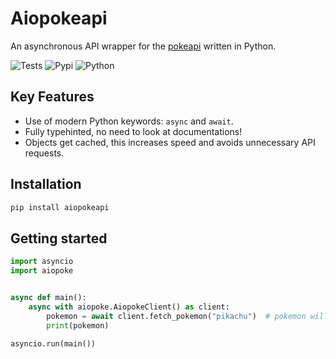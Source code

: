 # Aiopokeapi

 An asynchronous API wrapper for the [pokeapi](https://pokeapi.co/) written in Python.

![Tests](https://github.com/beastmatser/aiopokeapi/actions/workflows/tests.yml/badge.svg)
![Pypi](https://img.shields.io/pypi/v/aiopokeapi.svg)
![Python](https://img.shields.io/pypi/pyversions/aiopokeapi.svg)

## Key Features

- Use of modern Python keywords: `async` and `await`.
- Fully typehinted, no need to look at documentations!
- Objects get cached, this increases speed and avoids unnecessary API requests.

## Installation

```sh
pip install aiopokeapi
```

## Getting started

```py
import asyncio
import aiopoke


async def main():
    async with aiopoke.AiopokeClient() as client:
        pokemon = await client.fetch_pokemon("pikachu")  # pokemon will be typehinted
        print(pokemon)

asyncio.run(main())
```
